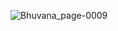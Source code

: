 ![Bhuvana_page-0009](https://github.com/Bhuvaneshwari-H/DST/assets/85927519/9a2718d2-ad1d-48d5-9310-6908999253d0)

